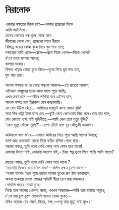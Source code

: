 # নিরালোক

একবার নক্ষত্রের দিকে চাই—একবার প্রান্তরের দিকে  
আমি অনিমিখে।  
ধানের ক্ষেতের গন্ধ মুছে গেছে কবে  
জীবনের থেকে যেন; প্রান্তরের মতন নীরবে  
বিচ্ছিন্ন খড়ের বোঝা বুকে নিয়ে ঘুম পায় তার;  
নক্ষত্রেরা বাতি জ্বেলে—জ্বেলে—জ্বেলে নিভে গেলে—নিভে গেলে?  
ব'লে তারে জাগায় আবার;  
জাগায় আবার।  
বিক্ষত খড়ের বোঝা বুকে নিয়ে—বুকে নিয়ে ঘুম পায় তার,  
ঘুম পায় তার।

অনেক নক্ষত্রে ভ'রে গেছে সন্ধ্যার আকাশ—এই রাতের আকাশ;  
এইখানে ফাল্গুনের ছায়া-মাখা ঘাসে শুয়ে আছি;  
এখন মরণ ভাল,—শরীরে লাগিয়া রবে এইসব ঘাস;  
অনেক নক্ষত্র রবে চিরকাল যেন কাছাকাছি।  
কে যেন উঠিল হেঁচে,—হামিদের মরখুটে কানা ঘোড়া বুঝি!  
সারা দিন গাড়ি টানা হ'ল ঢের,—ছুটি পেয়ে জ্যোৎস্নায় নিজ মনে খেয়ে যায় ঘাস;  
যেন কোনো ব্যথা নাই পৃথিবীতে,—আমি কেন তবে মৃত্যু খুঁজি?  
'কেন মৃত্যু খোঁজো তুমি?'—চাপা ঠোঁটে বলে দূর কৌতুকী আকাশ।

ঝাউফলে ঘাস ভ'রে—এখানে ঝাউয়ের নিচে শুয়ে আছি ঘাসের উপরে;  
কাশ আর চোরকাটা ছেড়ে দিয়ে ফড়িং চলিয়া গেছে ঘরে।  
সন্ধ্যার নক্ষত্র, তুমি বলো দেখি কোন্‌ পথে কোন ঘরে যাবো!  
কোথায় উদ্যম নাই, কোথায় আবেগ নাই,- চিন্তা স্বপ্ন ভুলে গিয়ে শান্তি আমি পাবো?

রাতের নক্ষত্র, তুমি বলো দেখি কোন্‌ পথে যাবো ?  
'তোমারি নিজের ঘরে চ'লে যাও'—বলিল নক্ষত্র চুপে হেসে—  
'অথবা ঘাসের 'পরে শুয়ে থাকো আমার মুখের রূপ ঠায় ভালবেসে;  
অথবা তাকায়ে দেখো গোরুর গাড়িটি ধীরে চলে যায় অন্ধকারে  
সোনালি খড়ের বোঝা বুকে;  
পিছে তার সাপের খোলশ, নালা, খলখল অন্ধকার—শান্তি তার রয়েছে সমুখে;  
চ'লে যায় চুপ-চুপে সোনালি খড়ের বোঝা বুকে;—  
যদিও মরেছে ঢের গন্ধর্ব, কিন্নর, যক্ষ,—তবু তার মৃত্যু নাই মুখে।'

